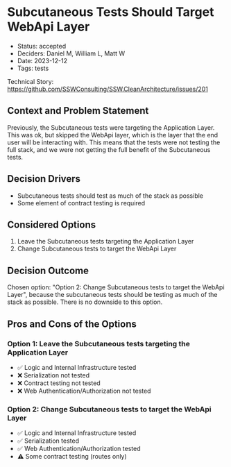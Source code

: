 # Subcutaneous Tests Should Target WebApi Layer

- Status: accepted
- Deciders: Daniel M, William L, Matt W
- Date: 2023-12-12
- Tags: tests

Technical Story: https://github.com/SSWConsulting/SSW.CleanArchitecture/issues/201

## Context and Problem Statement

Previously, the Subcutaneous tests were targeting the Application Layer. This was ok, but skipped the WebApi layer, which is the layer that the end user will be interacting with. This means that the tests were not testing the full stack, and we were not getting the full benefit of the Subcutaneous tests.

## Decision Drivers

- Subcutaneous tests should test as much of the stack as possible
- Some element of contract testing is required

## Considered Options

1. Leave the Subcutaneous tests targeting the Application Layer
2. Change Subcutaneous tests to target the WebApi Layer

## Decision Outcome

Chosen option: "Option 2: Change Subcutaneous tests to target the WebApi Layer", because the subcutaneous tests should be testing as much of the stack as possible.  There is no downside to this option.

## Pros and Cons of the Options

### Option 1: Leave the Subcutaneous tests targeting the Application Layer

- ✅ Logic and Internal Infrastructure tested
- ❌ Serialization not tested
- ❌ Contract testing not tested
- ❌ Web Authentication/Authorization not tested

### Option 2: Change Subcutaneous tests to target the WebApi Layer

- ✅ Logic and Internal Infrastructure tested
- ✅ Serialization tested
- ✅ Web Authentication/Authorization tested
- ⚠️ Some contract testing (routes only)
